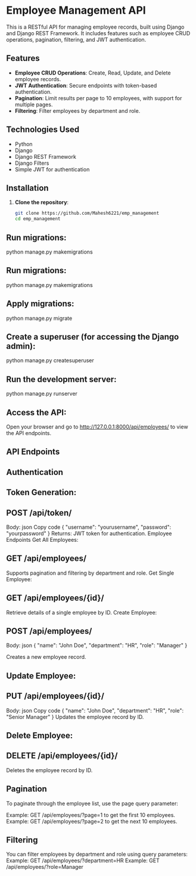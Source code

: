 # Employee Management API

This is a RESTful API for managing employee records, built using Django and Django REST Framework. It includes features such as employee CRUD operations, pagination, filtering, and JWT authentication.

## Features

- **Employee CRUD Operations**: Create, Read, Update, and Delete employee records.
- **JWT Authentication**: Secure endpoints with token-based authentication.
- **Pagination**: Limit results per page to 10 employees, with support for multiple pages.
- **Filtering**: Filter employees by department and role.

## Technologies Used

- Python
- Django
- Django REST Framework
- Django Filters
- Simple JWT for authentication

## Installation

1. **Clone the repository**:

   ```bash
   git clone https://github.com/Mahesh6221/emp_management
   cd emp_management

## Run migrations:

python manage.py makemigrations


## Run migrations:

python manage.py makemigrations

## Apply migrations:

python manage.py migrate

## Create a superuser (for accessing the Django admin):
python manage.py createsuperuser


## Run the development server:

python manage.py runserver


## Access the API:

Open your browser and go to http://127.0.0.1:8000/api/employees/ to view the API endpoints.

## API Endpoints
## Authentication
## Token Generation:

## POST /api/token/
Body:
json
Copy code
{ 
  "username": "yourusername", 
  "password": "yourpassword" 
}
Returns: JWT token for authentication.
Employee Endpoints
Get All Employees:

## GET /api/employees/
Supports pagination and filtering by department and role.
Get Single Employee:

## GET /api/employees/{id}/
Retrieve details of a single employee by ID.
Create Employee:

## POST /api/employees/
Body:
json
{ 
  "name": "John Doe", 
  "department": "HR", 
  "role": "Manager" 
}

Creates a new employee record.

## Update Employee:

## PUT /api/employees/{id}/
Body:
json
Copy code
{ 
  "name": "John Doe", 
  "department": "HR", 
  "role": "Senior Manager" 
}
Updates the employee record by ID.


## Delete Employee:

## DELETE /api/employees/{id}/
Deletes the employee record by ID.

## Pagination
To paginate through the employee list, use the page query parameter:

Example: GET /api/employees/?page=1 to get the first 10 employees.
Example: GET /api/employees/?page=2 to get the next 10 employees.


## Filtering
You can filter employees by department and role using query parameters:
Example: GET /api/employees/?department=HR
Example: GET /api/employees/?role=Manager
